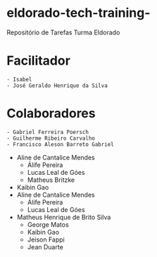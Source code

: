 # eldorado-tech-training-
Repositório de Tarefas Turma Eldorado
# Facilitador 
	- Isabel 
	- José Geraldo Henrique da Silva

# Colaboradores
	- Gabriel Ferreira Poersch
	- Guilherme Ribeiro Carvalho
	- Francisco Aleson Barreto Gabriel
  - Aline de Cantalice Mendes
	- Álife Pereira
	- Lucas Leal de Góes
	- Matheus Britzke
  - Kaibin Gao
  - Aline de Cantalice Mendes
	- Álife Pereira
	- Lucas Leal de Góes
  - Matheus Henrique de Brito Silva
	- George Matos
	- Kaibin Gao
	- Jeison Fappi
	- Jean Duarte
